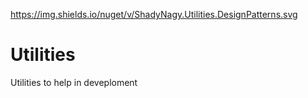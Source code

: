 https://img.shields.io/nuget/v/ShadyNagy.Utilities.DesignPatterns.svg

# Utilities
Utilities to help in deveploment
